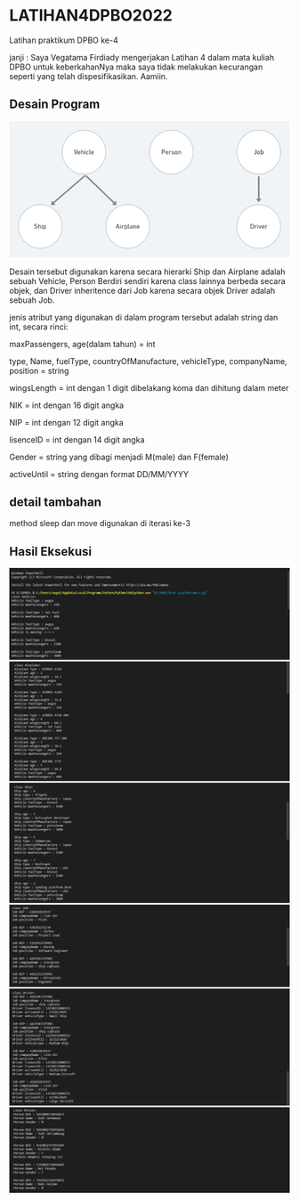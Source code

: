 # LATIHAN4DPBO2022
Latihan praktikum DPBO ke-4

janji : Saya Vegatama Firdiady mengerjakan Latihan 4 dalam mata kuliah DPBO untuk keberkahanNya maka saya tidak melakukan kecurangan seperti yang telah dispesifikasikan. Aamiin.

## Desain Program

![Alt text](https://github.com/vegatama/LATIHAN4DPBO2022/blob/main/Hasil%20Screenshot/prak%204.png?raw=true "Title")

Desain tersebut digunakan karena secara hierarki Ship dan Airplane adalah sebuah Vehicle, Person Berdiri sendiri karena class lainnya berbeda secara objek, dan Driver inheritence dari Job karena secara objek Driver adalah sebuah Job.

jenis atribut yang digunakan di dalam program tersebut adalah string dan int, secara rinci:

maxPassengers, age(dalam tahun) = int 

type, Name, fuelType, countryOfManufacture, vehicleType, companyName, position = string

wingsLength = int dengan 1 digit dibelakang koma dan dihitung dalam meter

NIK = int dengan 16 digit angka

NIP = int dengan 12 digit angka

lisenceID = int dengan 14 digit angka

Gender = string yang dibagi menjadi M(male) dan F(female)

activeUntil = string dengan format DD/MM/YYYY

## detail tambahan
method sleep dan move digunakan di iterasi ke-3

## Hasil Eksekusi

![Alt text](https://github.com/vegatama/LATIHAN4DPBO2022/blob/main/Hasil%20Screenshot/vehicle.png?raw=true "Title")
![Alt text](https://github.com/vegatama/LATIHAN4DPBO2022/blob/main/Hasil%20Screenshot/Airplane.png?raw=true "Title")
![Alt text](https://github.com/vegatama/LATIHAN4DPBO2022/blob/main/Hasil%20Screenshot/ship.png?raw=true "Title")
![Alt text](https://github.com/vegatama/LATIHAN4DPBO2022/blob/main/Hasil%20Screenshot/job.png?raw=true "Title")
![Alt text](https://github.com/vegatama/LATIHAN4DPBO2022/blob/main/Hasil%20Screenshot/driver.png?raw=true "Title")
![Alt text](https://github.com/vegatama/LATIHAN4DPBO2022/blob/main/Hasil%20Screenshot/person.png?raw=true "Title")
